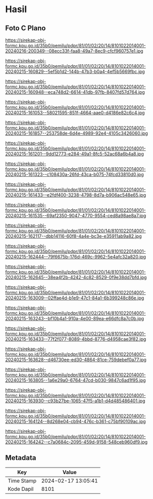 # Hasil

## Foto C Plano

https://sirekap-obj-formc.kpu.go.id/35b0/pemilu/pdpr/81/01/02/20/14/8101022014001-20240216-200349--08ecc33f-faa8-49a7-8ec9-cfcf960757e1.jpg

https://sirekap-obj-formc.kpu.go.id/35b0/pemilu/pdpr/81/01/02/20/14/8101022014001-20240215-160829--5ef5b1d2-144b-47b3-b0a4-4ef5b5669fbc.jpg

https://sirekap-obj-formc.kpu.go.id/35b0/pemilu/pdpr/81/01/02/20/14/8101022014001-20240215-160948--eca748d2-6614-41db-97fb-8407fd57d764.jpg

https://sirekap-obj-formc.kpu.go.id/35b0/pemilu/pdpr/81/01/02/20/14/8101022014001-20240215-161053--58021595-851f-4664-aae0-d4186e82c6c4.jpg

https://sirekap-obj-formc.kpu.go.id/35b0/pemilu/pdpr/81/01/02/20/14/8101022014001-20240215-161857--253758de-6d4e-4989-92e4-4105c3426060.jpg

https://sirekap-obj-formc.kpu.go.id/35b0/pemilu/pdpr/81/01/02/20/14/8101022014001-20240215-161201--9dd12773-e284-49a1-8fc5-52ac68a6b4a8.jpg

https://sirekap-obj-formc.kpu.go.id/35b0/pemilu/pdpr/81/01/02/20/14/8101022014001-20240215-161323--c108430a-26fd-43ca-b075-74fcd33810d0.jpg

https://sirekap-obj-formc.kpu.go.id/35b0/pemilu/pdpr/81/01/02/20/14/8101022014001-20240215-161433--e2fdf400-3238-4798-8d7a-b906ac548e65.jpg

https://sirekap-obj-formc.kpu.go.id/35b0/pemilu/pdpr/81/01/02/20/14/8101022014001-20240215-161535--69af2350-9047-4770-9554-ced8a98ae8a7.jpg

https://sirekap-obj-formc.kpu.go.id/35b0/pemilu/pdpr/81/01/02/20/14/8101022014001-20240215-162117--dbb14116-60f8-4a4e-bc3e-e35911ab9a82.jpg

https://sirekap-obj-formc.kpu.go.id/35b0/pemilu/pdpr/81/01/02/20/14/8101022014001-20240215-162444--79f6675b-176d-469c-9962-5e4afc32a820.jpg

https://sirekap-obj-formc.kpu.go.id/35b0/pemilu/pdpr/81/01/02/20/14/8101022014001-20240215-162645--38ea4f2b-4242-4c82-8529-0f9e38dd7bfd.jpg

https://sirekap-obj-formc.kpu.go.id/35b0/pemilu/pdpr/81/01/02/20/14/8101022014001-20240215-163009--02ffae4d-b1e9-47c1-84a1-6b399248c86e.jpg

https://sirekap-obj-formc.kpu.go.id/35b0/pemilu/pdpr/81/01/02/20/14/8101022014001-20240215-163243--bf10b4a1-910a-4e00-89ea-e66dfc8a7c0b.jpg

https://sirekap-obj-formc.kpu.go.id/35b0/pemilu/pdpr/81/01/02/20/14/8101022014001-20240215-163433--77f2f077-8089-4bbd-8776-d4958cae3f82.jpg

https://sirekap-obj-formc.kpu.go.id/35b0/pemilu/pdpr/81/01/02/20/14/8101022014001-20240215-163628--d46730ee-ed30-4864-81ce-759debef0a77.jpg

https://sirekap-obj-formc.kpu.go.id/35b0/pemilu/pdpr/81/01/02/20/14/8101022014001-20240215-163805--1a6e29a0-6764-47cd-b030-9847c6ad1f95.jpg

https://sirekap-obj-formc.kpu.go.id/35b0/pemilu/pdpr/81/01/02/20/14/8101022014001-20240215-163930--c93b27be-1065-47f5-a1b1-d4d485486401.jpg

https://sirekap-obj-formc.kpu.go.id/35b0/pemilu/pdpr/81/01/02/20/14/8101022014001-20240215-164124--8d268e04-cb94-476c-b361-c75bf90109ac.jpg

https://sirekap-obj-formc.kpu.go.id/35b0/pemilu/pdpr/81/01/02/20/14/8101022014001-20240215-164242--c7a0684c-2095-459d-9158-548ceb960df9.jpg


## Metadata

| Key        | Value               |
| ---------- | ------------------- |
| Time Stamp | 2024-02-17 13:05:41 |
| Kode Dapil | 8101                |



